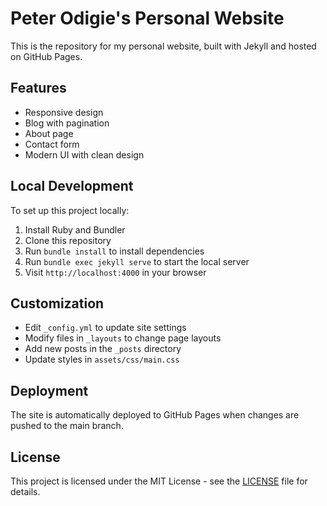 # Peter Odigie's Personal Website

This is the repository for my personal website, built with Jekyll and hosted on GitHub Pages.

## Features

- Responsive design
- Blog with pagination
- About page
- Contact form
- Modern UI with clean design

## Local Development

To set up this project locally:

1. Install Ruby and Bundler
2. Clone this repository
3. Run `bundle install` to install dependencies
4. Run `bundle exec jekyll serve` to start the local server
5. Visit `http://localhost:4000` in your browser

## Customization

- Edit `_config.yml` to update site settings
- Modify files in `_layouts` to change page layouts
- Add new posts in the `_posts` directory
- Update styles in `assets/css/main.css`

## Deployment

The site is automatically deployed to GitHub Pages when changes are pushed to the main branch.

## License

This project is licensed under the MIT License - see the [LICENSE](LICENSE) file for details.
